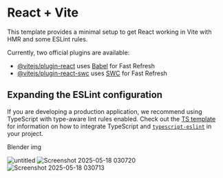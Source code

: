 # React + Vite

This template provides a minimal setup to get React working in Vite with HMR and some ESLint rules.

Currently, two official plugins are available:

- [@vitejs/plugin-react](https://github.com/vitejs/vite-plugin-react/blob/main/packages/plugin-react) uses [Babel](https://babeljs.io/) for Fast Refresh
- [@vitejs/plugin-react-swc](https://github.com/vitejs/vite-plugin-react/blob/main/packages/plugin-react-swc) uses [SWC](https://swc.rs/) for Fast Refresh

## Expanding the ESLint configuration

If you are developing a production application, we recommend using TypeScript with type-aware lint rules enabled. Check out the [TS template](https://github.com/vitejs/vite/tree/main/packages/create-vite/template-react-ts) for information on how to integrate TypeScript and [`typescript-eslint`](https://typescript-eslint.io) in your project.


Blender img

![untitled](https://github.com/user-attachments/assets/5501a582-c622-4d46-872f-847312b6f836)
![Screenshot 2025-05-18 030720](https://github.com/user-attachments/assets/ca2fe38f-6e20-4e9e-9b6d-26c57bd12fef)
![Screenshot 2025-05-18 030713](https://github.com/user-attachments/assets/7725d3b6-4784-44f4-ba32-46fcb61b65c3)
